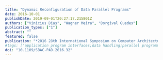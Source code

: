 ```yaml
---
title: "Dynamic Reconfiguration of Data Parallel Programs"
date: 2016-10-01
publishDate: 2019-09-01T20:27:17.215801Z
authors: ["Vinicius Dias", "Wagner Meira", "Dorgival Guedes"]
publication_types: ["1"]
abstract: ""
featured: false
publication: "*2016 28th International Symposium on Computer Architecture and High Performance Computing (SBAC-PAD)*"
#tags: ["application program interfaces;data handling;parallel programming;software performance evaluation;data parallel program dynamic reconfiguration;data science;parallel processing environments;abstract programming interfaces;Spark;distributed program development;multiple run-time strategy;performance degradation;data partitioning;parallelism degree;Sparks;Parallel processing;Partitioning algorithms;Measurement;Itemsets;Algorithm design and analysis;Data mining;data parallel;spark;performance;framework;adaptive execution"]
doi: "10.1109/SBAC-PAD.2016.32"
---
```


